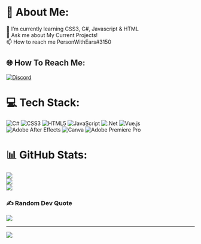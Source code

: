# 💫 About Me:
🌱 I’m currently learning CSS3, C#, Javascript & HTML<br>💬 Ask me about My Current Projects!<br>📫 How to reach me PersonWithEars#3150


## 🌐 How To Reach Me:
[![Discord](https://img.shields.io/badge/Discord-%237289DA.svg?logo=discord&logoColor=white)](https://discord.gg/\vF6wWu2rZM) 

# 💻 Tech Stack:
![C#](https://img.shields.io/badge/c%23-%23239120.svg?style=for-the-badge&logo=c-sharp&logoColor=white) ![CSS3](https://img.shields.io/badge/css3-%231572B6.svg?style=for-the-badge&logo=css3&logoColor=white) ![HTML5](https://img.shields.io/badge/html5-%23E34F26.svg?style=for-the-badge&logo=html5&logoColor=white) ![JavaScript](https://img.shields.io/badge/javascript-%23323330.svg?style=for-the-badge&logo=javascript&logoColor=%23F7DF1E) ![.Net](https://img.shields.io/badge/.NET-5C2D91?style=for-the-badge&logo=.net&logoColor=white) ![Vue.js](https://img.shields.io/badge/vuejs-%2335495e.svg?style=for-the-badge&logo=vuedotjs&logoColor=%234FC08D) ![Adobe After Effects](https://img.shields.io/badge/Adobe%20After%20Effects-9999FF.svg?style=for-the-badge&logo=Adobe%20After%20Effects&logoColor=white) ![Canva](https://img.shields.io/badge/Canva-%2300C4CC.svg?style=for-the-badge&logo=Canva&logoColor=white) ![Adobe Premiere Pro](https://img.shields.io/badge/Adobe%20Premiere%20Pro-9999FF.svg?style=for-the-badge&logo=Adobe%20Premiere%20Pro&logoColor=white)
# 📊 GitHub Stats:
![](https://github-readme-stats.vercel.app/api?username=PersonWithEars&theme=dark&hide_border=false&include_all_commits=false&count_private=false)<br/>
![](https://github-readme-streak-stats.herokuapp.com/?user=PersonWithEars&theme=dark&hide_border=false)<br/>
![](https://github-readme-stats.vercel.app/api/top-langs/?username=PersonWithEars&theme=dark&hide_border=false&include_all_commits=false&count_private=false&layout=compact)

### ✍️ Random Dev Quote
![](https://quotes-github-readme.vercel.app/api?type=horizontal&theme=dark)

---
[![](https://visitcount.itsvg.in/api?id=PersonWithEars&icon=0&color=12)](https://visitcount.itsvg.in)
